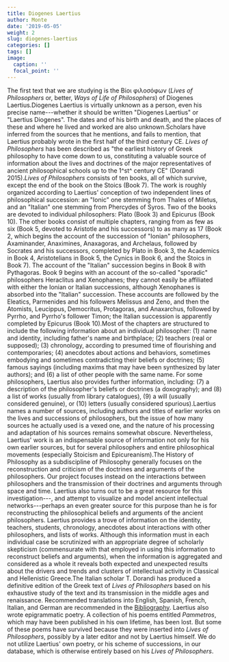 ```yaml
---
title: Diogenes Laertius
author: Monte
date: '2019-05-05'
weight: 2
slug: diogenes-laertius
categories: []
tags: []
image:
  caption: ''
  focal_point: ''
---
```


The first text that we are studying is the Βίοι φιλοσόφων (*Lives of Philosophers* or, better, *Ways of Life of Philosophers*) of Diogenes Laertius.Diogenes Laertius is virtually unknown as a person, even his precise name---whether it should be written "Diogenes Laertius" or "Laertius Diogenes". The dates and of his birth and death, and the places of these and where he lived and worked are also unknown.Scholars have inferred from the sources that he mentions, and fails to mention, that Laertius probably wrote in the first half of the third century CE. *Lives of Philosophers* has been described as "the earliest history of Greek philosophy to have come down to us, constituting a valuable source of information about the lives and doctrines of the major representatives of ancient philosophical schools up to the 1^st^ century CE" (Dorandi 2015).*Lives of Philosophers* consists of ten books, all of which survive, except the end of the book on the Stoics (Book 7). The work is roughly organized according to Laertius' conception of two independent lines of philosophical succession: an "Ionic" one stemming from Thales of Miletus, and an "Italian" one stemming from Phercydes of Syros. Two of the books are devoted to individual philosophers: Plato (Book 3) and Epicurus (Book 10). The other books consist of multiple chapters, ranging from as few as six (Book 5, devoted to Aristotle and his successors) to as many as 17 (Book 2, which begins the account of the succession of "Ionian" philosophers, Axaminander, Anaximines, Anaxagoras, and Archelaus, followed by Socrates and his successors, completed by Plato in Book 3, the Academics in Book 4, Aristotelians in Book 5, the Cynics in Book 6, and the Stoics in Book 7). The account of the "Italian" succession begins in Book 8 with Pythagoras. Book 9 begins with an account of the so-called "sporadic" philosophers Heraclitus and Xenophanes; they cannot easily be affiliated with either the Ionian or Italian successions, although Xenophanes is absorbed into the "Italian" succession. These accounts are followed by the Eleatics, Parmenides and his followers Melissus and Zeno, and then the Atomists, Leucippus, Democritus, Protagoras, and Anaxarchus, followed by Pyrrho, and Pyrrho's follower Timon; the Italian succession is apparently completed by Epicurus (Book 10).Most of the chapters are structured to include the following information about an individual philosopher: (1) name and identity, including father's name and birthplace; (2) teachers (real or supposed); (3) chronology, according to presumed time of flourishing and contemporaries; (4) anecdotes about actions and behaviors, sometimes embodying and sometimes contradicting their beliefs or doctrines; (5) famous sayings (including maxims that may have been synthesized by later authors); and (6) a list of other people with the same name. For some philosophers, Laertius also provides further information, including: (7) a description of the philosopher's beliefs or doctrines (a doxography); and (8) a list of works (usually from library catalogues), (9) a will (usually considered genuine), or (10) letters (usually considered spurious).Laertius names a number of sources, including authors and titles of earlier works on the lives and successions of philosophers, but the issue of how many sources he actually used is a vexed one, and the nature of his processing and adaptation of his sources remains somewhat obscure. Nevertheless, Laertius' work is an indispensable source of information not only for his own earlier sources, but for several philosophers and entire philosophical movements (especially Stoicism and Epicureanism).The History of Philosophy as a subdiscipline of Philosophy generally focuses on the reconstruction and criticism of the doctrines and arguments of the philosophers. Our project focuses instead on the interactions between philosophers and the transmission of their doctrines and arguments through space and time. Laertius also turns out to be a great resource for this investigation---, and attempt to visualize and model ancient intellectual networks---perhaps an even greater source for this purpose than he is for reconstructing the philosophical beliefs and arguments of the ancient philosophers. Laertius provides a trove of information on the identity, teachers, students, chronology, anecdotes about interactions with other philosophers, and lists of works. Although this information must in each individual case be scrutinized with an appropriate degree of scholarly skepticism (commensurate with that employed in using this information to reconstruct beliefs and arguments), when the information is aggregated and considered as a whole it reveals both expected and unexpected results about the drivers and trends and clusters of intellectual activity in Classical and Hellenistic Greece.The Italian scholar T. Dorandi has produced a definitive edition of the Greek text of *Lives of Philosophers* based on his exhaustive study of the text and its transmission in the middle ages and renaissance. Recommended translations into English, Spanish, French, Italian, and German are recommended in the [Bibliography](http://diogenet.ucsd.edu/bibliography/). Laertius also wrote epigrammatic poetry. A collection of his poems entitled *Pammetros*, which may have been published in his own lifetime, has been lost. But some of these poems have survived because they were inserted into *Lives of Philosophers*, possibly by a later editor and not by Laertius himself. We do not utilize Laertius' own poetry, or his scheme of successions, in our database, which is otherwise entirely based on his *Lives of Philosophers*.